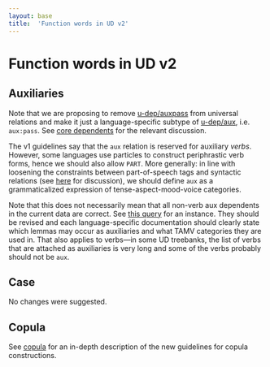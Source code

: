 ```yaml
---
layout: base
title:  'Function words in UD v2'
---
```


# Function words in UD v2


## Auxiliaries

Note that we are proposing to remove [u-dep/auxpass]() from universal relations and make it just a language-specific subtype of [u-dep/aux](), i.e. `aux:pass`. See [core dependents](core-dependents.html) for the relevant discussion.

<!-- Is aux only used with verbs, or are other parts of speech permitted, too? The current guidelines (http://universaldependencies.org/u/dep/aux_.html) just say "verbs". But the current data sometimes contain particles (Bulgarian) and maybe other categories as well. I think we have agreed that the infinitival particle "to/zu/att/..." should be mark and not aux, and it is in most of the treebanks (I fixed German a couple of days ago). But Bulgarian also includes a particle that marks the future tense, a function performed by auxiliary verbs in other languages. Is it allowed to be aux? -->

<!-- Joakim: In line with loosening the constraints between part-of-speech tags and syntactic relations, I don’t see a problem with allowing other things than verbs to have the aux relation. Maybe we should should define aux as a grammaticalized expression of TMA categories? -->

The v1 guidelines say that the `aux` relation is reserved for auxiliary _verbs_. However, some languages use particles to construct periphrastic verb forms, hence we should also allow `PART`. More generally: in line with loosening the constraints between part-of-speech tags and syntactic relations (see [here](postags.html) for discussion), we should define `aux` as a grammaticalized expression of tense-aspect-mood-voice categories.

Note that this does not necessarily mean that all non-verb aux dependents in the current data are correct. See [this query](http://bionlp-www.utu.fi/dep_search/query?search=%21%28AUX%7CVERB%29+%28%3Caux%7C%3Cauxpass%29+_&db=UD_English-dev) for an instance. They should be revised and each language-specific documentation should clearly state which lemmas may occur as auxiliaries and what TAMV categories they are used in. That also applies to verbs—in some UD treebanks, the list of verbs that are attached as auxiliaries is very long and some of the verbs probably should not be `aux`.

## Case 

No changes were suggested.

## Copula 

See [copula](copula.html) for an in-depth description of the new guidelines for copula constructions.
